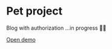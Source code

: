 # Pet project
Blog with authorization ...in progress 👩‍💻

[Open demo](https://amake-prod-app.netlify.app)
